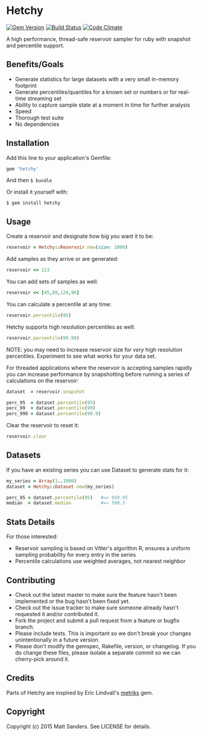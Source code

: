 # Hetchy

[![Gem Version](https://badge.fury.io/rb/hetchy.svg)](http://badge.fury.io/rb/hetchy) [![Build Status](https://travis-ci.org/nextmat/hetchy.svg?branch=master)](https://travis-ci.org/nextmat/hetchy) [![Code Climate](https://codeclimate.com/github/nextmat/hetchy.png)](https://codeclimate.com/github/nextmat/hetchy)

A high performance, thread-safe reservoir sampler for ruby with snapshot and percentile support.

## Benefits/Goals

* Generate statistics for large datasets with a very small in-memory footprint
* Generate percentiles/quantiles for a known set or numbers or for real-time streaming set
* Ability to capture sample state at a moment in time for further analysis
* Speed
* Thorough test suite
* No dependencies

## Installation

Add this line to your application's Gemfile:

```ruby
gem 'hetchy'
```

And then `$ bundle`

Or install it yourself with:

    $ gem install hetchy

## Usage


Create a reservoir and designate how big you want it to be:

```ruby
reservoir = Hetchy::Reservoir.new(size: 1000)
```

Add samples as they arrive or are generated:

```ruby
reservoir << 123
```

You can add sets of samples as well:

```ruby
reservoir << [45,89,124,96]
```

You can calculate a percentile at any time:

```ruby
reservoir.percentile(95)
```

Hetchy supports high resolution percentiles as well:

```ruby
reservoir.percentile(99.99)
```

NOTE: you may need to increase reservoir size for _very_ high resolution percentiles. Experiment to see what works for your data set.

For threaded applications where the reservoir is accepting samples rapidly you can increase performance by snapshotting before running a series of calculations on the reservoir:

```ruby
dataset  = reservoir.snapshot

perc_95  = dataset.percentile(95)
perc_99  = dataset.percentile(99)
perc_999 = dataset.percentile(99.9)
```

Clear the reservoir to reset it:

```ruby
reservoir.clear
```

## Datasets

If you have an existing series you can use Dataset to generate stats for it:

```ruby
my_series = Array(1..1000)
dataset = Hetchy::Dataset.new(my_series)

perc_95 = dataset.percentile(95)   #=> 950.95
median  = dataset.median           #=> 500.5
```

## Stats Details

For those interested:

* Reservoir sampling is based on Vitter's algorithm R, ensures a uniform sampling probability for every entry in the series
* Percentile calculations use weighted averages, not nearest neighbor

## Contributing

* Check out the latest master to make sure the feature hasn't been implemented or the bug hasn't been fixed yet.
* Check out the issue tracker to make sure someone already hasn't requested it and/or contributed it.
* Fork the project and submit a pull request from a feature or bugfix branch.
* Please include tests. This is important so we don't break your changes unintentionally in a future version.
* Please don't modify the gemspec, Rakefile, version, or changelog. If you do change these files, please isolate a separate commit so we can cherry-pick around it.

## Credits

Parts of Hetchy are inspired by Eric Lindvall's [metriks]() gem.

## Copyright

Copyright (c) 2015 Matt Sanders. See LICENSE for details.

